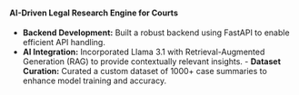 #### AI-Driven Legal Research Engine for Courts

- **Backend Development:** Built a robust backend using FastAPI to enable efficient API handling.
- **AI Integration:** Incorporated Llama 3.1 with Retrieval-Augmented Generation (RAG) to provide contextually relevant insights. - **Dataset Curation:** Curated a custom dataset of 1000+ case summaries to enhance model training and accuracy.
